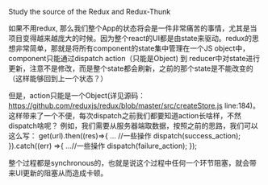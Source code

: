 Study the source of the Redux and Redux-Thunk

如果不用redux, 那么我们整个App的状态将会是一件非常痛苦的事情，尤其是当项目变得越来越庞大的时候。因为整个react的UI都是由state来驱动。redux的思想非常简单，那就是将所有component的state集中管理在一个JS object中，component只能通过dispatch action（只能是Object) 到 reducer中对state进行更新，注意不是修改，而是整个state都会刷新，之前的那个state是不能改变的（这样能够回到上一个状态？）

但是，action只能是一个Object(详见源码：https://github.com/reduxjs/redux/blob/master/src/createStore.js line:184)。这样带来了一个不便，每次dispatch之前我们都要知道action长啥样，不然dispatch啥呢？ 例如，我们需要从服务器端取数据，按照之前的思路，我们可以这么写：
      get(url).then((res)=>{
        ... //一些操作
        dispatch(success_action);
      }).catch((err) =>{
        ...//一些操作
        dispatch(failure_action);
      });
      









整个过程都是synchronous的，也就是说这个过程中任何一个环节阻塞，就会带来UI更新的阻塞从而造成卡顿。
